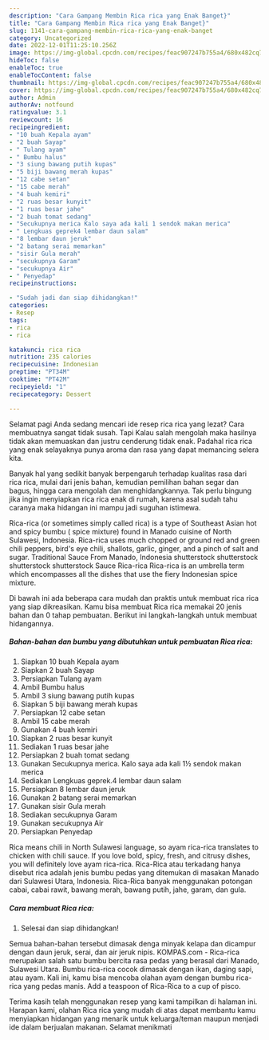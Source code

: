 ```yaml
---
description: "Cara Gampang Membin Rica rica yang Enak Banget}"
title: "Cara Gampang Membin Rica rica yang Enak Banget}"
slug: 1141-cara-gampang-membin-rica-rica-yang-enak-banget
category: Uncategorized
date: 2022-12-01T11:25:10.256Z
image: https://img-global.cpcdn.com/recipes/feac907247b755a4/680x482cq70/rica-rica-foto-resep-utama.jpg
hideToc: false
enableToc: true
enableTocContent: false
thumbnail: https://img-global.cpcdn.com/recipes/feac907247b755a4/680x482cq70/rica-rica-foto-resep-utama.jpg
cover: https://img-global.cpcdn.com/recipes/feac907247b755a4/680x482cq70/rica-rica-foto-resep-utama.jpg
author: Admin
authorAv: notfound
ratingvalue: 3.1
reviewcount: 16
recipeingredient:
- "10 buah Kepala ayam"
- "2 buah Sayap"
- " Tulang ayam"
- " Bumbu halus"
- "3 siung bawang putih kupas"
- "5 biji bawang merah kupas"
- "12 cabe setan"
- "15 cabe merah"
- "4 buah kemiri"
- "2 ruas besar kunyit"
- "1 ruas besar jahe"
- "2 buah tomat sedang"
- "Secukupnya merica Kalo saya ada kali 1 sendok makan merica"
- " Lengkuas geprek4 lembar daun salam"
- "8 lembar daun jeruk"
- "2 batang serai memarkan"
- "sisir Gula merah"
- "secukupnya Garam"
- "secukupnya Air"
- " Penyedap"
recipeinstructions:

- "Sudah jadi dan siap dihidangkan!"
categories:
- Resep
tags:
- rica
- rica

katakunci: rica rica 
nutrition: 235 calories
recipecuisine: Indonesian
preptime: "PT34M"
cooktime: "PT42M"
recipeyield: "1"
recipecategory: Dessert

---
```



Selamat pagi Anda sedang mencari ide resep rica rica yang lezat? Cara membuatnya sangat tidak susah. Tapi Kalau salah mengolah maka hasilnya tidak akan memuaskan dan justru cenderung tidak enak. Padahal rica rica yang enak selayaknya punya aroma dan rasa yang dapat memancing selera kita.


Banyak hal yang sedikit banyak berpengaruh terhadap kualitas rasa dari rica rica, mulai dari jenis bahan, kemudian pemilihan bahan segar dan bagus, hingga cara mengolah dan menghidangkannya. Tak perlu bingung jika ingin menyiapkan rica rica enak di rumah, karena asal sudah tahu caranya maka hidangan ini mampu jadi suguhan istimewa.

Rica-rica (or sometimes simply called rica) is a type of Southeast Asian hot and spicy bumbu ( spice mixture) found in Manado cuisine of North Sulawesi, Indonesia. Rica-rica uses much chopped or ground red and green chili peppers, bird&#39;s eye chili, shallots, garlic, ginger, and a pinch of salt and sugar. Traditional Sauce From Manado, Indonesia shutterstock shutterstock shutterstock shutterstock Sauce Rica-rica Rica-rica is an umbrella term which encompasses all the dishes that use the fiery Indonesian spice mixture.


Di bawah ini ada beberapa cara mudah dan praktis untuk membuat rica rica yang siap dikreasikan. Kamu bisa membuat Rica rica memakai 20 jenis bahan dan 0 tahap pembuatan. Berikut ini langkah-langkah untuk membuat hidangannya.

<!--inarticleads1-->

##### Bahan-bahan dan bumbu yang dibutuhkan untuk pembuatan Rica rica:

1. Siapkan 10 buah Kepala ayam
1. Siapkan 2 buah Sayap
1. Persiapkan  Tulang ayam
1. Ambil  Bumbu halus
1. Ambil 3 siung bawang putih kupas
1. Siapkan 5 biji bawang merah kupas
1. Persiapkan 12 cabe setan
1. Ambil 15 cabe merah
1. Gunakan 4 buah kemiri
1. Siapkan 2 ruas besar kunyit
1. Sediakan 1 ruas besar jahe
1. Persiapkan 2 buah tomat sedang
1. Gunakan Secukupnya merica. Kalo saya ada kali 1½ sendok makan merica
1. Sediakan  Lengkuas geprek.4 lembar daun salam
1. Persiapkan 8 lembar daun jeruk
1. Gunakan 2 batang serai memarkan
1. Gunakan sisir Gula merah
1. Sediakan secukupnya Garam
1. Gunakan secukupnya Air
1. Persiapkan  Penyedap


Rica means chili in North Sulawesi language, so ayam rica-rica translates to chicken with chili sauce. If you love bold, spicy, fresh, and citrusy dishes, you will definitely love ayam rica-rica. Rica-Rica atau terkadang hanya disebut rica adalah jenis bumbu pedas yang ditemukan di masakan Manado dari Sulawesi Utara, Indonesia. Rica-Rica banyak menggunakan potongan cabai, cabai rawit, bawang merah, bawang putih, jahe, garam, dan gula. 

<!--inarticleads2-->

##### Cara membuat Rica rica:


1. Selesai dan siap dihidangkan!

Semua bahan-bahan tersebut dimasak denga minyak kelapa dan dicampur dengan daun jeruk, serai, dan air jeruk nipis. KOMPAS.com - Rica-rica merupakan salah satu bumbu bercita rasa pedas yang berasal dari Manado, Sulawesi Utara. Bumbu rica-rica cocok dimasak dengan ikan, daging sapi, atau ayam. Kali ini, kamu bisa mencoba olahan ayam dengan bumbu rica-rica yang pedas manis. Add a teaspoon of Rica-Rica to a cup of pisco. 

Terima kasih telah menggunakan resep yang kami tampilkan di halaman ini. Harapan kami, olahan Rica rica yang mudah di atas dapat membantu kamu menyiapkan hidangan yang menarik untuk keluarga/teman maupun menjadi ide dalam berjualan makanan. Selamat menikmati
